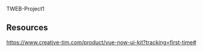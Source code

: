 TWEB-Project1



## Resources



https://www.creative-tim.com/product/vue-now-ui-kit?tracking=first-time#